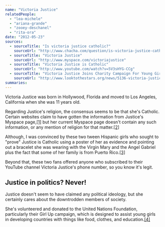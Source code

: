 ```yaml
---
name: "Victoria Justice"
relatedPeople:
  - "lea-michele"
  - "ariana-grande"
  - "zooey-deschanel"
  - "rita-ora"
date: "2012-05-23"
sources:
  - sourceTitle: "Is victoria justice catholic?"
    sourceUrl: "http://www.chacha.com/question/is-victoria-justice-catholic"
  - sourceTitle: "Victoria Justice"
    sourceUrl: "http://www.myspace.com/victoriajustice"
  - sourceTitle: "Victoria Justice is Catholic"
    sourceUrl: "http://www.youtube.com/watch?v=5V3sHYG-CCg"
  - sourceTitle: "Victoria Justice Joins Charity Campaign For Young Girls"
    sourceUrl: "http://www.looktothestars.org/news/5136-victoria-justice-joins-charity-campaign-for-young-girls"
summaries:
---
```


Victoria Justice was born in Hollywood, Florida and moved to Los Angeles, California when she was 11 years old.

Regarding Justice's religion, the consensus seems to be that she's Catholic. Certain websites claim to have gotten the information from Justice's Myspace page,<a class="source-citation" href="#http%3A%2F%2Fwww.chacha.com%2Fquestion%2Fis-victoria-justice-catholic" title="Is victoria justice catholic?">[1]</a> but her current Myspace page doesn't contain any such information, or any mention of religion for that matter.<a class="source-citation" href="#http%3A%2F%2Fwww.myspace.com%2Fvictoriajustice" title="Victoria Justice">[2]</a>

Although, I was convinced by these two tween Hispanic girls who sought to "prove" Justice is Catholic using a poster of her as evidence and pointing out a bracelet she was wearing with the Virgin Mary and the Angel Gabriel plus the fact that some of her family is from Puerto Rico.<a class="source-citation" href="#http%3A%2F%2Fwww.youtube.com%2Fwatch%3Fv%3D5V3sHYG-CCg" title="Victoria Justice is Catholic">[3]</a>

Beyond that, these two fans offered anyone who subscribed to their YouTube channel Victoria Justice's phone number, so you know it's legit.


## Justice in politics? Never!

Justice doesn't seem to have claimed any political ideology, but she certainly cares about the downtrodden members of society.

She's volunteered and donated to the United Nations Foundation, particularly their Girl Up campaign, which is designed to assist young girls in developing countries with things like food, clothes, and education.<a class="source-citation" href="#http%3A%2F%2Fwww.looktothestars.org%2Fnews%2F5136-victoria-justice-joins-charity-campaign-for-young-girls" title="Victoria Justice Joins Charity Campaign For Young Girls">[4]</a>